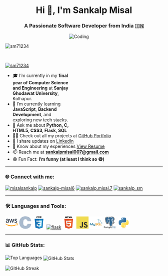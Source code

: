 <h1 align="center">Hi 👋, I'm Sankalp Misal</h1>
<h3 align="center">A Passionate Software Developer from India 🇮🇳</h3>

<img align="right" alt="Coding" width="300" height="300" src="https://media.giphy.com/media/v1.Y2lkPWVjZjA1ZTQ3bHpkNmw2NDFyZThvcnNwaWV2ZHRoNHhmMWo1MWU4NmN5aWdoZmRiZSZlcD12MV9naWZzX3NlYXJjaCZjdD1n/CuuSHzuc0O166MRfjt/giphy.gif" />

<br>
<p align="left"> <img src="https://komarev.com/ghpvc/?username=sm71234&label=Profile%20views&color=0e75b6&style=flat" alt="sm71234" /> </p>
<br>
<p align="left"> <a href="https://github.com/ryo-ma/github-profile-trophy"><img src="https://github-profile-trophy.vercel.app/?username=sm71234" alt="sm71234" /></a> </p>

- 🎓 I’m currently in my **final year of Computer Science and Engineering** at **Sanjay Ghodawat University**, Kolhapur.  
- 🌱 I’m currently learning **JavaScript**, **Backend Development**, and exploring new tech stacks.  
- 💬 Ask me about **Python, C, HTML5, CSS3, Flask, SQL**  
- 👨‍💻 Check out all my projects at [GitHub Portfolio](https://github.com/SM71234)  
- 📝 I share updates on [LinkedIn](https://www.linkedin.com/in/sankalp-misal6/)  
- 📄 Know about my experiences [View Resume](https://drive.google.com/file/d/1F-dkkCzVCraJpEuWhMm-8Le4L0s7da8t/view?usp=sharing)  
- 📫 Reach me at **sankalpmisal007@gmail.com**  
- 😄 Fun Fact: **I’m funny (at least I think so 😅)**

---

### 🌐 Connect with me:
<p align="left">
  <a href="https://twitter.com/misalsankalp" target="blank"><img align="center" src="https://raw.githubusercontent.com/rahuldkjain/github-profile-readme-generator/master/src/images/icons/Social/twitter.svg" alt="misalsankalp" height="30" width="40" /></a>
  <a href="https://linkedin.com/in/sankalp-misal6" target="blank"><img align="center" src="https://raw.githubusercontent.com/rahuldkjain/github-profile-readme-generator/master/src/images/icons/Social/linked-in-alt.svg" alt="sankalp-misal6" height="30" width="40" /></a>
  <a href="https://fb.com/sankalp.misal.7" target="blank"><img align="center" src="https://raw.githubusercontent.com/rahuldkjain/github-profile-readme-generator/master/src/images/icons/Social/facebook.svg" alt="sankalp.misal.7" height="30" width="40" /></a>
  <a href="https://instagram.com/sankalp_sm" target="blank"><img align="center" src="https://raw.githubusercontent.com/rahuldkjain/github-profile-readme-generator/master/src/images/icons/Social/instagram.svg" alt="sankalp_sm" height="30" width="40" /></a>
</p>

---

### 🛠️ Languages and Tools:
<p align="left">
  <a href="https://aws.amazon.com" target="_blank"><img src="https://raw.githubusercontent.com/devicons/devicon/master/icons/amazonwebservices/amazonwebservices-original-wordmark.svg" alt="aws" width="40" height="40"/></a>
  <a href="https://www.cprogramming.com/" target="_blank"><img src="https://raw.githubusercontent.com/devicons/devicon/master/icons/c/c-original.svg" alt="c" width="40" height="40"/></a>
  <a href="https://www.w3schools.com/css/" target="_blank"><img src="https://raw.githubusercontent.com/devicons/devicon/master/icons/css3/css3-original-wordmark.svg" alt="css3" width="40" height="40"/></a>
  <a href="https://flask.palletsprojects.com/" target="_blank"><img src="https://www.vectorlogo.zone/logos/pocoo_flask/pocoo_flask-icon.svg" alt="flask" width="40" height="40"/></a>
  <a href="https://www.w3.org/html/" target="_blank"><img src="https://raw.githubusercontent.com/devicons/devicon/master/icons/html5/html5-original-wordmark.svg" alt="html5" width="40" height="40"/></a>
  <a href="https://developer.mozilla.org/en-US/docs/Web/JavaScript" target="_blank"><img src="https://raw.githubusercontent.com/devicons/devicon/master/icons/javascript/javascript-original.svg" alt="javascript" width="40" height="40"/></a>
  <a href="https://www.mysql.com/" target="_blank"><img src="https://raw.githubusercontent.com/devicons/devicon/master/icons/mysql/mysql-original-wordmark.svg" alt="mysql" width="40" height="40"/></a>
  <a href="https://www.postgresql.org" target="_blank"><img src="https://raw.githubusercontent.com/devicons/devicon/master/icons/postgresql/postgresql-original-wordmark.svg" alt="postgresql" width="40" height="40"/></a>
  <a href="https://www.python.org" target="_blank"><img src="https://raw.githubusercontent.com/devicons/devicon/master/icons/python/python-original.svg" alt="python" width="40" height="40"/></a>
</p>

---

### 📊 GitHub Stats:
<p><img align="left" src="https://github-readme-stats.vercel.app/api/top-langs?username=sm71234&show_icons=true&locale=en&layout=compact" alt="Top Languages" /></p>

<p>&nbsp;<img align="center" src="https://github-readme-stats.vercel.app/api?username=sm71234&show_icons=true&locale=en" alt="GitHub Stats" /></p>

<p><img align="center" src="https://github-readme-streak-stats.herokuapp.com/?user=sm71234&" alt="GitHub Streak" /></p>
